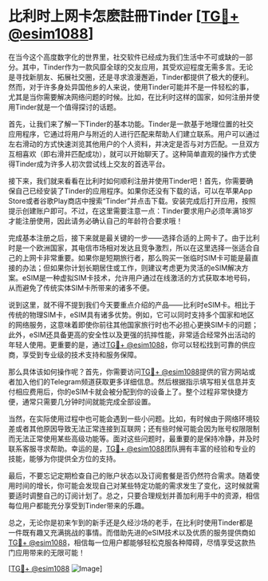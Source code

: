 # 比利时上网卡怎麽註冊Tinder [[TG💪+ @esim1088](https://t.me/s/esim1088)]

在当今这个高度数字化的世界里，社交软件已经成为我们生活中不可或缺的一部分。其中，Tinder作为一款风靡全球的交友应用，其受欢迎程度无需多言。无论是寻找新朋友、拓展社交圈，还是寻求浪漫邂逅，Tinder都提供了极大的便利。然而，对于许多身处异国他乡的人来说，使用Tinder可能并不是一件轻松的事，尤其是当你需要解决网络问题的时候。比如，在比利时这样的国家，如何注册并使用Tinder就是一个值得探讨的话题。

首先，让我们来了解一下Tinder的基本功能。Tinder是一款基于地理位置的社交应用程序，它通过将用户与附近的人进行匹配来帮助人们建立联系。用户可以通过左右滑动的方式快速浏览其他用户的个人资料，并决定是否与对方匹配。一旦双方互相喜欢（即右滑并匹配成功），就可以开始聊天了。这种简单直观的操作方式使得Tinder成为许多人初次尝试线上交友的首选平台。

接下来，我们就来看看在比利时如何顺利注册并使用Tinder吧！首先，你需要确保自己已经安装了Tinder的应用程序。如果你还没有下载的话，可以在苹果App Store或者谷歌Play商店中搜索“Tinder”并点击下载。安装完成后打开应用，按照提示创建账户即可。不过，在这里需要注意一点：Tinder要求用户必须年满18岁才能注册使用，因此请务必确认自己的年龄符合要求哦！

完成基本注册之后，接下来就是最关键的一步——选择合适的上网卡了。由于比利时是一个欧洲国家，其电信市场相对发达且竞争激烈，所以在这里选择一张适合自己的上网卡非常重要。如果你是短期旅行者，那么购买一张临时SIM卡可能是最直接的办法；但如果你计划长期居住或工作，则建议考虑更为灵活的eSIM解决方案。eSIM是一种虚拟SIM卡技术，允许用户通过在线激活的方式获取本地号码，从而避免了传统实体SIM卡所带来的诸多不便。

说到这里，就不得不提到我们今天要重点介绍的产品——比利时eSIM卡。相比于传统的物理SIM卡，eSIM具有诸多优势。例如，它可以同时支持多个国家和地区的网络服务，这意味着即使你前往其他国家旅行时也不必担心更换SIM卡的问题；此外，eSIM还具备更高的安全性以及更强的抗摔性能，非常适合经常外出活动的年轻人使用。更重要的是，通过[TG💪+ @esim1088](https://t.me/s/esim1088)，你可以轻松找到可靠的供应商，享受到专业级的技术支持和服务保障。

那么具体该如何操作呢？首先，你需要访问[TG💪+ @esim1088](https://t.me/s/esim1088)提供的官方网站或者加入他们的Telegram频道获取更多详细信息。然后根据指示填写相关信息并支付相应费用后，你的eSIM卡就会被分配到你的设备上了。整个过程非常快捷方便，通常只需要几分钟时间就能完成全部设置。

当然，在实际使用过程中也可能会遇到一些小问题。比如，有时候由于网络环境较差或者其他原因导致无法正常连接到互联网；还有些时候可能会因为账号权限限制而无法正常使用某些高级功能等。面对这些问题时，最重要的是保持冷静，并及时联系客服寻求帮助。幸运的是，[TG💪+ @esim1088](https://t.me/s/esim1088)团队拥有丰富的经验和专业的技能，能够为你提供全方位的支持。

最后，不要忘记定期检查自己的账户状态以及订阅套餐是否仍然符合需求。随着使用时间的增长，你可能会发现自己对某些特定功能的需求发生了变化，这时候就需要适时调整自己的订阅计划了。总之，只要合理规划并善加利用手中的资源，相信每位用户都能充分享受到Tinder带来的乐趣。

总之，无论你是初来乍到的新手还是久经沙场的老手，在比利时使用Tinder都是一件既有趣又充满挑战的事情。而借助先进的eSIM技术以及优质的服务提供商如[TG💪+ @esim1088](https://t.me/s/esim1088)，相信每一位用户都能够轻松克服各种障碍，尽情享受这款热门应用带来的无限可能！

[[TG💪+ @esim1088](https://t.me/s/esim1088) ![Image](https://i.postimg.cc/4NQfJmqS/Snipaste-2025-05-13-00-14-12.png)]